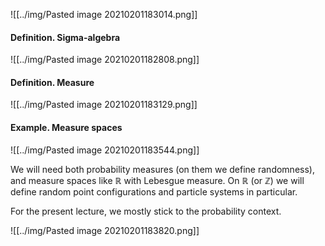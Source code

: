 
![[../img/Pasted image 20210201183014.png]]

#### Definition. Sigma-algebra

![[../img/Pasted image 20210201182808.png]]

#### Definition. Measure

![[../img/Pasted image 20210201183129.png]]

#### Example. Measure spaces

![[../img/Pasted image 20210201183544.png]]

We will need both probability measures (on them we define randomness), and measure spaces like $\mathbb{R}$ with Lebesgue measure. On $\mathbb{R}$ (or $\mathbb{Z}$) we will define random point configurations and particle systems in particular.

For the present lecture, we mostly stick to the probability context.

![[../img/Pasted image 20210201183820.png]]
